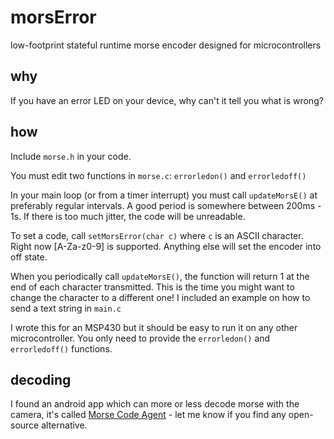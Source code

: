 # morsError
low-footprint stateful runtime morse encoder designed for microcontrollers

## why
If you have an error LED on your device, why can't it tell you what is wrong?

## how
Include `morse.h` in your code.

You must edit two functions in `morse.c`: `errorledon()` and `errorledoff()`

In your main loop (or from a timer interrupt) you must call `updateMorsE()` at preferably regular intervals. A good period is somewhere between 200ms - 1s. If there is too much jitter, the code will be unreadable.

To set a code, call `setMorsError(char c)` where `c` is an ASCII character. Right now \[A-Za-z0-9\] is supported. Anything else will set the encoder into off state.

When you periodically call `updateMorsE()`, the function will return 1 at the end of each character transmitted. This is the time you might want to change the character to a different one! I included an example on how to send a text string in `main.c`

I wrote this for an MSP430 but it should be easy to run it on any other microcontroller. You only need to provide the `errorledon()` and `errorledoff()` functions.

## decoding
I found an android app which can more or less decode morse with the camera, it's called [Morse Code Agent](https://play.google.com/store/apps/details?id=com.erdatsai.morsecodeagent) - let me know if you find any open-source alternative.
